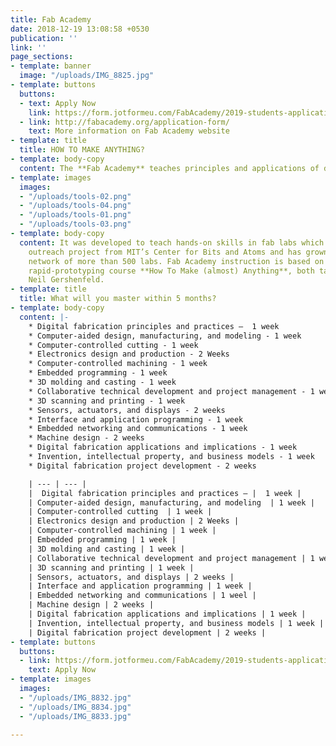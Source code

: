```yaml
---
title: Fab Academy
date: 2018-12-19 13:08:58 +0530
publication: ''
link: ''
page_sections:
- template: banner
  image: "/uploads/IMG_8825.jpg"
- template: buttons
  buttons:
  - text: Apply Now
    link: https://form.jotformeu.com/FabAcademy/2019-students-application
  - link: http://fabacademy.org/application-form/
    text: More information on Fab Academy website
- template: title
  title: HOW TO MAKE ANYTHING?
- template: body-copy
  content: The **Fab Academy** teaches principles and applications of digital fabrication.
- template: images
  images:
  - "/uploads/tools-02.png"
  - "/uploads/tools-04.png"
  - "/uploads/tools-01.png"
  - "/uploads/tools-03.png"
- template: body-copy
  content: It was developed to teach hands-on skills in fab labs which began as an
    outreach project from MIT’s Center for Bits and Atoms and has grown into a global
    network of more than 500 labs. Fab Academy instruction is based on MIT’s popular
    rapid-prototyping course **How To Make (almost) Anything**, both taught by Prof.
    Neil Gershenfeld.
- template: title
  title: What will you master within 5 months?
- template: body-copy
  content: |-
    * Digital fabrication principles and practices –  1 week
    * Computer-aided design, manufacturing, and modeling - 1 week
    * Computer-controlled cutting - 1 week
    * Electronics design and production - 2 Weeks
    * Computer-controlled machining - 1 week
    * Embedded programming - 1 week
    * 3D molding and casting - 1 week
    * Collaborative technical development and project management - 1 week
    * 3D scanning and printing - 1 week
    * Sensors, actuators, and displays - 2 weeks
    * Interface and application programming - 1 week
    * Embedded networking and communications - 1 week
    * Machine design - 2 weeks
    * Digital fabrication applications and implications - 1 week
    * Invention, intellectual property, and business models - 1 week
    * Digital fabrication project development - 2 weeks

    | --- | --- |
    |  Digital fabrication principles and practices – |  1 week |
    | Computer-aided design, manufacturing, and modeling  | 1 week |
    | Computer-controlled cutting  | 1 week |
    | Electronics design and production | 2 Weeks |
    | Computer-controlled machining | 1 week |
    | Embedded programming | 1 week |
    | 3D molding and casting | 1 week |
    | Collaborative technical development and project management | 1 week |
    | 3D scanning and printing | 1 week |
    | Sensors, actuators, and displays | 2 weeks |
    | Interface and application programming | 1 week |
    | Embedded networking and communications | 1 weel |
    | Machine design | 2 weeks |
    | Digital fabrication applications and implications | 1 week |
    | Invention, intellectual property, and business models | 1 week |
    | Digital fabrication project development | 2 weeks |
- template: buttons
  buttons:
  - link: https://form.jotformeu.com/FabAcademy/2019-students-application
    text: Apply Now
- template: images
  images:
  - "/uploads/IMG_8832.jpg"
  - "/uploads/IMG_8834.jpg"
  - "/uploads/IMG_8833.jpg"

---
```

